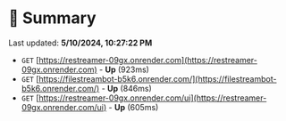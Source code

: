 # 📖 Summary
Last updated: **5/10/2024, 10:27:22 PM**

- `GET` [https://restreamer-09gx.onrender.com](https://restreamer-09gx.onrender.com) - **Up** (923ms)
- `GET` [https://filestreambot-b5k6.onrender.com/](https://filestreambot-b5k6.onrender.com/) - **Up** (846ms)
- `GET` [https://restreamer-09gx.onrender.com/ui](https://restreamer-09gx.onrender.com/ui) - **Up** (605ms)
